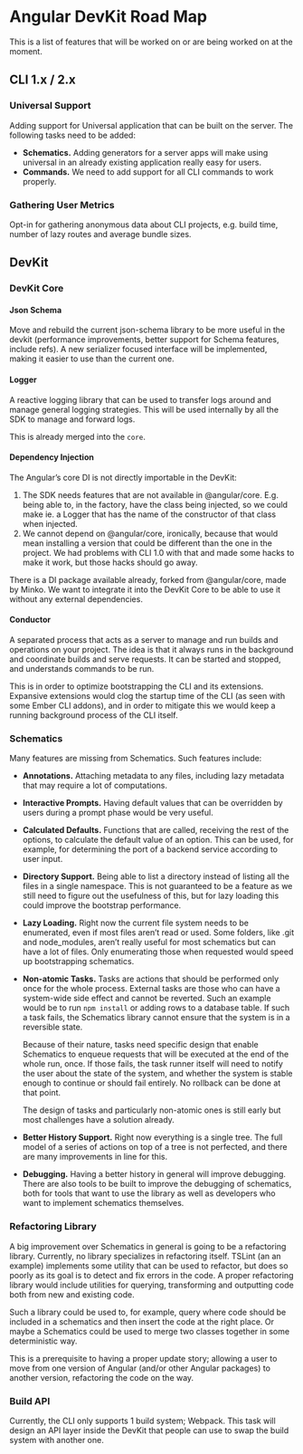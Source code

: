 # Angular DevKit Road Map

This is a list of features that will be worked on or are being worked on at the moment.

## CLI 1.x / 2.x

### Universal Support

Adding support for Universal application that can be built on the server. The following tasks need
to be added:

* **Schematics.** Adding generators for a server apps will make using universal in an already
  existing application really easy for users.
* **Commands.** We need to add support for all CLI commands to work properly.

### Gathering User Metrics

Opt-in for gathering anonymous data about CLI projects, e.g. build time, number of lazy routes
and average bundle sizes.

## DevKit

### DevKit Core

#### Json Schema

Move and rebuild the current json-schema library to be more useful in the devkit (performance
improvements, better support for Schema features, include refs). A new serializer focused interface
will be implemented, making it easier to use than the current one.

#### Logger

A reactive logging library that can be used to transfer logs around and manage general logging
strategies. This will be used internally by all the SDK to manage and forward logs.

This is already merged into the `core`.

#### Dependency Injection

The Angular’s core DI is not directly importable in the DevKit:
1. The SDK needs features that are not available in @angular/core. E.g. being able to, in the 
   factory, have the class being injected, so we could make ie. a Logger that has the name of the 
   constructor of that class when injected.
1. We cannot depend on @angular/core, ironically, because that would mean installing a version that
   could be different than the one in the project. We had problems with CLI 1.0 with that and made
   some hacks to make it work, but those hacks should go away.

There is a DI package available already, forked from @angular/core, made by Minko. We want to 
 integrate it into the DevKit Core to be able to use it without any external dependencies.


#### Conductor

A separated process that acts as a server to manage and run builds and operations on your project.
 The idea is that it always runs in the background and coordinate builds and serve requests. It can
 be started and stopped, and understands commands to be run.

This is in order to optimize bootstrapping the CLI and its extensions. Expansive extensions would
 clog the startup time of the CLI (as seen with some Ember CLI addons), and in order to mitigate 
 this we would keep a running background process of the CLI itself.


### Schematics

Many features are missing from Schematics. Such features include:

* **Annotations.** Attaching metadata to any files, including lazy metadata that may require a lot
  of computations.
* **Interactive Prompts.** Having default values that can be overridden by users during a prompt
  phase would be very useful.
* **Calculated Defaults.** Functions that are called, receiving the rest of the options, to
  calculate the default value of an option. This can be used, for example, for determining the 
  port of a backend service according to user input.
* **Directory Support.** Being able to list a directory instead of listing all the files in a single
  namespace. This is not guaranteed to be a feature as we still need to figure out the usefulness
  of this, but for lazy loading this could improve the bootstrap performance.
* **Lazy Loading.** Right now the current file system needs to be enumerated, even if most files
  aren’t read or used. Some folders, like .git and node_modules, aren’t really useful for most
  schematics but can have a lot of files. Only enumerating those when requested would speed up
  bootstrapping schematics.
* **Non-atomic Tasks.** Tasks are actions that should be performed only once for the whole process.
  External tasks are those who can have a system-wide side effect and cannot be reverted. Such an
  example would be to run `npm install` or adding rows to a database table. If such a task fails,
  the Schematics library cannot ensure that the system is in a reversible state.
  
  Because of their nature, tasks need specific design that enable Schematics to enqueue requests
  that will be executed at the end of the whole run, once. If those fails, the task runner itself
  will need to notify the user about the state of the system, and whether the system is stable 
  enough to continue or should fail entirely. No rollback can be done at that point.
 
  The design of tasks and particularly non-atomic ones is still early but most challenges have a 
  solution already.
* **Better History Support.** Right now everything is a single tree. The full model of a series of
  actions on top of a tree is not perfected, and there are many improvements in line for this.
* **Debugging.** Having a better history in general will improve debugging. There are also tools to
  be built to improve the debugging of schematics, both for tools that want to use the library as
  well as developers who want to implement schematics themselves.


### Refactoring Library

A big improvement over Schematics in general is going to be a refactoring library. Currently, no
 library specializes in refactoring itself. TSLint (an an example) implements some utility that 
 can be used to refactor, but does so poorly as its goal is to detect and fix errors in the code. A
 proper refactoring library would include utilities for querying, transforming and outputting code
 both from new and existing code.

Such a library could be used to, for example, query where code should be included in a schematics
 and then insert the code at the right place. Or maybe a Schematics could be used to merge two
 classes together in some deterministic way.

This is a prerequisite to having a proper update story; allowing a user to move from one version 
 of Angular (and/or other Angular packages) to another version, refactoring the code on the way.


### Build API

Currently, the CLI only supports 1 build system; Webpack. This task will design an API layer 
 inside the DevKit that people can use to swap the build system with another one.
